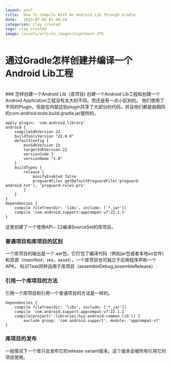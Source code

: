 ```yaml
---
layout: post
title:  How To Compile With An Android Lib Through Gradle
date:   2015-07-08 03:48:58
categories: clay_created
tags: clay_created
image: /assets/article_images/nightmare.JPG
---
```

# 通过Gradle怎样创建并编译一个Android Lib工程
<br/>
### 怎样创建一个Android Lib（库项目)
创建一个Android Lib工程和创建一个Android Application工程没有太大的不同。但还是有一点小区别的。
他们使用了不同的Plugin，但是在内部这些plugin共享了大部分的代码，并且他们都是由相同的com.android.tools.build.gradle.jar提供的。

    apply plugin: 'com.android.library'
    android {
        compileSdkVersion 22
        buildToolsVersion "22.0.0"
        defaultConfig {
            minSdkVersion 15
            targetSdkVersion 22
            versionCode 1
            versionName "1.0"
        }
        buildTypes {
            release {
                minifyEnabled false
                proguardFiles getDefaultProguardFile('proguard-android.txt'), 'proguard-rules.pro'
            }
        }
    }
    dependencies {
        compile fileTree(dir: 'libs', include: ['*.jar'])
        compile 'com.android.support:appcompat-v7:22.1.1'
    }


这里创建了一个使用API－22编译SourceSet的库项目。

### 普通项目和库项目的区别
一个库项目的输出是一个.aar包，它打包了编译代码（例如jar包或者本地so文件）和资源（mainifest，res，asset），一个库项目也可独立于应用程序声称一个APK。
标识Task同样适用于库项目（assembleDebug,assembleRelease）.

### 引用一个库项目的方法
引用一个库项目和引用一个普通项目的方法是一样的。

    dependencies {
        compile fileTree(dir: 'libs', include: ['*.jar'])
        compile 'com.android.support:appcompat-v7:22.1.1'
        compile(project(':libraries:hyy-android-common-lib')) {
            exclude group: 'com.android.support', module: 'appcompat-v7'
    }


### 库项目的发布
一般情况下一个库只会发布它的release variant版本。这个版本会被所有引用它的项目使用。


